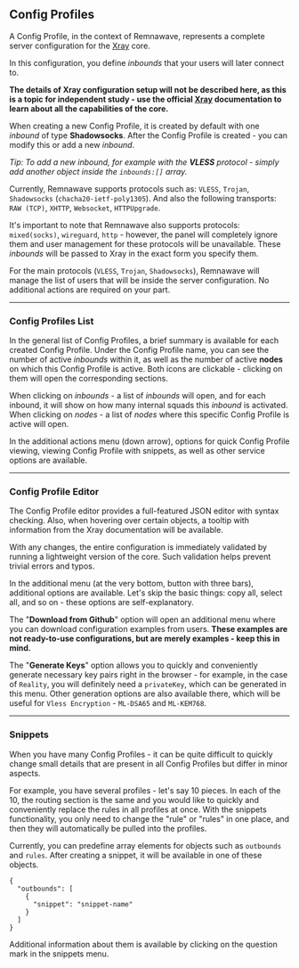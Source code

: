 ## Config Profiles

A Config Profile, in the context of Remnawave, represents a complete server configuration for the [Xray](https://xtls.github.io/en/config/) core.

In this configuration, you define _inbounds_ that your users will later connect to.

**The details of Xray configuration setup will not be described here, as this is a topic for independent study - use the official [Xray](https://xtls.github.io/en/config/) documentation to learn about all the capabilities of the core.**

When creating a new Config Profile, it is created by default with one _inbound_ of type **Shadowsocks**. After the Config Profile is created - you can modify this or add a new _inbound_.

_Tip: To add a new inbound, for example with the **VLESS** protocol - simply add another object inside the `inbounds:[]` array._

Currently, Remnawave supports protocols such as: `VLESS`, `Trojan`, `Shadowsocks` (`chacha20-ietf-poly1305`). And also the following transports: `RAW (TCP)`, `XHTTP`, `Websocket`, `HTTPUpgrade`.

It's important to note that Remnawave also supports protocols: `mixed(socks)`, `wireguard`, `http` - however, the panel will completely ignore them and user management for these protocols will be unavailable. These _inbounds_ will be passed to Xray in the exact form you specify them.

For the main protocols (`VLESS`, `Trojan`, `Shadowsocks`), Remnawave will manage the list of users that will be inside the server configuration. No additional actions are required on your part.

---

### Config Profiles List

In the general list of Config Profiles, a brief summary is available for each created Config Profile. Under the Config Profile name, you can see the number of active _inbounds_ within it, as well as the number of active **nodes** on which this Config Profile is active. Both icons are clickable - clicking on them will open the corresponding sections.

When clicking on _inbounds_ - a list of _inbounds_ will open, and for each inbound, it will show on how many internal squads this _inbound_ is activated.
When clicking on _nodes_ - a list of _nodes_ where this specific Config Profile is active will open.

In the additional actions menu (down arrow), options for quick Config Profile viewing, viewing Config Profile with snippets, as well as other service options are available.

---

### Config Profile Editor

The Config Profile editor provides a full-featured JSON editor with syntax checking. Also, when hovering over certain objects, a tooltip with information from the Xray documentation will be available.

With any changes, the entire configuration is immediately validated by running a lightweight version of the core. Such validation helps prevent trivial errors and typos.

In the additional menu (at the very bottom, button with three bars), additional options are available. Let's skip the basic things: copy all, select all, and so on - these options are self-explanatory.

The "**Download from Github**" option will open an additional menu where you can download configuration examples from users. **These examples are not ready-to-use configurations, but are merely examples - keep this in mind.**

The "**Generate Keys**" option allows you to quickly and conveniently generate necessary key pairs right in the browser - for example, in the case of `Reality`, you will definitely need a `privateKey`, which can be generated in this menu. Other generation options are also available there, which will be useful for `Vless Encryption` - `ML-DSA65` and `ML-KEM768`.

---

### Snippets

When you have many Config Profiles - it can be quite difficult to quickly change small details that are present in all Config Profiles but differ in minor aspects.

For example, you have several profiles - let's say 10 pieces. In each of the 10, the routing section is the same and you would like to quickly and conveniently replace the rules in all profiles at once. With the snippets functionality, you only need to change the "rule" or "rules" in one place, and then they will automatically be pulled into the profiles.

Currently, you can predefine array elements for objects such as `outbounds` and `rules`. After creating a snippet, it will be available in one of these objects.

```
{
  "outbounds": [
    {
      "snippet": "snippet-name"
    }
  ]
}
```

Additional information about them is available by clicking on the question mark in the snippets menu.
